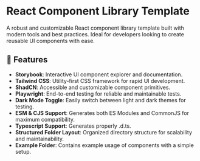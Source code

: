# React Component Library Template

A robust and customizable React component library template built with modern tools and best practices. Ideal for developers looking to create reusable UI components with ease.

## 🚀 Features

- **Storybook**: Interactive UI component explorer and documentation.
- **Tailwind CSS**: Utility-first CSS framework for rapid UI development.
- **ShadCN**: Accessible and customizable component primitives.
- **Playwright**: End-to-end testing for reliable and maintainable tests.
- **Dark Mode Toggle**: Easily switch between light and dark themes for testing.
- **ESM & CJS Support**: Generates both ES Modules and CommonJS for maximum compatibility.
- **Typescript Support**: Generates properly .d.ts.
- **Structured Folder Layout**: Organized directory structure for scalability and maintainability.
- **Example Folder**: Contains example usage of components with a simple setup.


